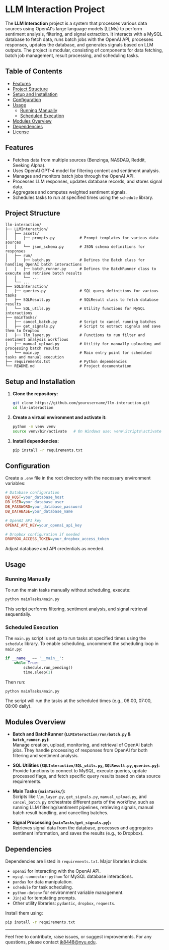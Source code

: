 # LLM Interaction Project

The **LLM Interaction** project is a system that processes various data sources using OpenAI's large language models (LLMs) to perform sentiment analysis, filtering, and signal extraction. It interacts with a MySQL database to fetch data, runs batch jobs with the OpenAI API, processes responses, updates the database, and generates signals based on LLM outputs. The project is modular, consisting of components for data fetching, batch job management, result processing, and scheduling tasks.

## Table of Contents

- [Features](#features)
- [Project Structure](#project-structure)
- [Setup and Installation](#setup-and-installation)
- [Configuration](#configuration)
- [Usage](#usage)
  - [Running Manually](#running-manually)
  - [Scheduled Execution](#scheduled-execution)
- [Modules Overview](#modules-overview)
- [Dependencies](#dependencies)
- [License](#license)

## Features

- Fetches data from multiple sources (Benzinga, NASDAQ, Reddit, Seeking Alpha).
- Uses OpenAI GPT-4 model for filtering content and sentiment analysis.
- Manages and monitors batch jobs through the OpenAI API.
- Processes LLM responses, updates database records, and stores signal data.
- Aggregates and computes weighted sentiment signals.
- Schedules tasks to run at specified times using the `schedule` library.

## Project Structure

```
llm-interaction/
├── LLMInteraction/
│   ├── assets/
│   │   ├── prompts.py           # Prompt templates for various data sources
│   │   └── json_schema.py       # JSON schema definitions for responses
│   ├── run/
│   │   ├── batch.py             # Defines the Batch class for handling OpenAI batch interactions
│   │   ├── batch_runner.py      # Defines the BatchRunner class to execute and retrieve batch results
│   │   └── ...
│   └── ...
├── SQLInteraction/
│   ├── queries.py               # SQL query definitions for various tasks
│   ├── SQLResult.py             # SQLResult class to fetch database results
│   └── SQL_utils.py             # Utility functions for MySQL interactions
├── mainTasks/
│   ├── cancel_batch.py          # Script to cancel running batches
│   ├── get_signals.py           # Script to extract signals and save them to Dropbox
│   ├── llm_layer.py             # Functions to run filter and sentiment analysis workflows
│   ├── manual_upload.py         # Utility for manually uploading and processing batch results
│   └── main.py                  # Main entry point for scheduled tasks and manual execution
├── requirements.txt             # Python dependencies
└── README.md                    # Project documentation
```

## Setup and Installation

1. **Clone the repository:**
   ```bash
   git clone https://github.com/yourusername/llm-interaction.git
   cd llm-interaction
   ```

2. **Create a virtual environment and activate it:**
   ```bash
   python -m venv venv
   source venv/bin/activate   # On Windows use: venv\Scripts\activate
   ```

3. **Install dependencies:**
   ```bash
   pip install -r requirements.txt
   ```

## Configuration

Create a `.env` file in the root directory with the necessary environment variables:

```ini
# Database configuration
DB_HOST=your_database_host
DB_USER=your_database_user
DB_PASSWORD=your_database_password
DB_DATABASE=your_database_name

# OpenAI API key
OPENAI_API_KEY=your_openai_api_key

# Dropbox configuration if needed
DROPBOX_ACCESS_TOKEN=your_dropbox_access_token
```

Adjust database and API credentials as needed.

## Usage

### Running Manually

To run the main tasks manually without scheduling, execute:

```bash
python mainTasks/main.py
```

This script performs filtering, sentiment analysis, and signal retrieval sequentially.

### Scheduled Execution

The `main.py` script is set up to run tasks at specified times using the `schedule` library. To enable scheduling, uncomment the scheduling loop in `main.py`:

```python
if __name__ == '__main__':
    while True:
        schedule.run_pending()
        time.sleep(1)
```

Then run:

```bash
python mainTasks/main.py
```

The script will run the tasks at the scheduled times (e.g., 06:00, 07:00, 08:00 daily).

## Modules Overview

- **Batch and BatchRunner (`LLMInteraction/run/batch.py` & `batch_runner.py`):**  
  Manage creation, upload, monitoring, and retrieval of OpenAI batch jobs. They handle processing of responses from OpenAI for both filtering and sentiment analysis.

- **SQL Utilities (`SQLInteraction/SQL_utils.py`, `SQLResult.py`, `queries.py`):**  
  Provide functions to connect to MySQL, execute queries, update processed flags, and fetch specific query results based on data source requirements.

- **Main Tasks (`mainTasks/`):**  
  Scripts like `llm_layer.py`, `get_signals.py`, `manual_upload.py`, and `cancel_batch.py` orchestrate different parts of the workflow, such as running LLM filtering/sentiment pipelines, retrieving signals, manual batch result handling, and cancelling batches.

- **Signal Processing (`mainTasks/get_signals.py`):**  
  Retrieves signal data from the database, processes and aggregates sentiment information, and saves the results (e.g., to Dropbox).

## Dependencies

Dependencies are listed in `requirements.txt`. Major libraries include:
- `openai` for interacting with the OpenAI API.
- `mysql-connector-python` for MySQL database interactions.
- `pandas` for data manipulation.
- `schedule` for task scheduling.
- `python-dotenv` for environment variable management.
- `Jinja2` for templating prompts.
- Other utility libraries: `pydantic`, `dropbox`, `requests`.

Install them using:
```bash
pip install -r requirements.txt
```

---

Feel free to contribute, raise issues, or suggest improvements. For any questions, please contact jk8448@nyu.edu.

